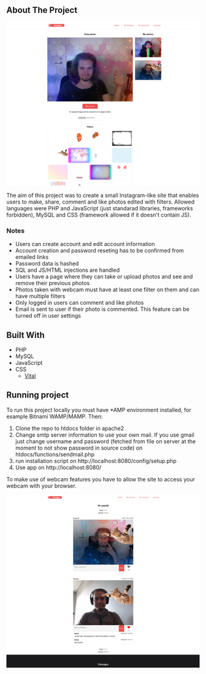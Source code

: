 # <!-- ABOUT THE PROJECT -->
## About The Project

![Screenshot1](https://github.com/rasmusjaa/camagru/blob/master/cam-screenshot.png)

The aim of this project was to create a small Instagram-like site that enables users to make, share, comment and like photos edited with filters. Allowed languages were PHP and JavaScript (just standarad libraries, frameworks forbidden), MySQL and CSS (framework allowed if it doesn't contain JS).

### Notes
* Users can create account and edit account information
* Account creation and password reseting has to be confirmed from emailed links
* Password data is hashed
* SQL and JS/HTML injections are handled
* Users have a page where they can take or upload photos and see and remove their previous photos
* Photos taken with webcam must have at least one filter on them and can have multiple filters
* Only logged in users can comment and like photos
* Email is sent to user if their photo is commented. This feature can be turned off in user settings

## Built With
* PHP
* MySQL
* JavaScript
* CSS 
  * [Vital](https://vitalcss.com/)

## Running project

To run this project locally you must have *AMP environment installed, for example Bitnami WAMP/MAMP. Then:
1. Clone the repo to htdocs folder in apache2
2. Change smtp server information to use your own mail. If you use gmail just change username and password (fetched from file on server at the moment to not show password in source code) on htdocs/functions/sendmail.php
3. run installation script on http://localhost:8080/config/setup.php
4. Use app on http://localhost:8080/

To make use of webcam features you have to allow the site to access your webcam with your browser.

![Screenshot2](https://github.com/rasmusjaa/camagru/blob/master/front-screenshot.png)
